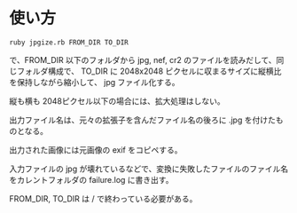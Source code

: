 # 使い方

```
ruby jpgize.rb FROM_DIR TO_DIR
```

で、FROM_DIR 以下のフォルダから jpg, nef, cr2 のファイルを読みだして、同じフォルダ構成で、 TO_DIR に 2048x2048 ピクセルに収まるサイズに縦横比を保持しながら縮小して、 jpg ファイル化する。

縦も横も 2048ピクセル以下の場合には、拡大処理はしない。

出力ファイル名は、元々の拡張子を含んだファイル名の後ろに .jpg を付けたものとなる。

出力された画像には元画像の exif をコピペする。

入力ファイルの jpg が壊れているなどで、変換に失敗したファイルのファイル名をカレントフォルダの failure.log に書き出す。 

FROM_DIR, TO_DIR は / で終わっている必要がある。